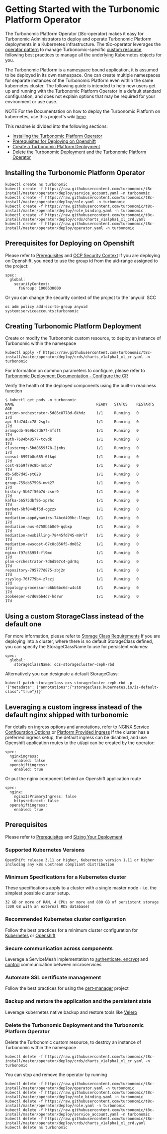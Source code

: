 # Getting Started with the Turbonomic Platform Operator

The Turbonomic Platform Operator (t8c-operator) makes it easy for Turbonomic
Administrators to deploy and operate Turbonomic Platform deployments in a Kubernetes
infrastructure. The t8c-operator leverages the [operator pattern](https://kubernetes.io/docs/concepts/extend-kubernetes/operator/)
to manage Turbonomic-specific [custom resource](https://kubernetes.io/docs/concepts/extend-kubernetes/api-extension/custom-resources/),
following best practices to manage all the underlying Kubernetes objects for you. 

The Turbonomic Platform is a namespace bound application,
it is assumed to be deployed in its own namespace.
One can create multiple namespaces for separate instances of the Turbonomic Platform even within the same kubernetes cluster.
The following guide is intended to help new users get up and running with the
Turbonomic Platform Operator in a default standard configuration, and does not explain options that may be required for your environment or use case. 

NOTE For the Documentation on how to deploy the Turbonomic Platform on kubernetes, use this project's wiki [here](https://github.com/turbonomic/t8c-install/wiki).

This readme is divided into the following sections:

* [Installing the Turbonomic Platform Operator](#installing-the-turbonomic-platform-operator)
* [Prerequisites for Deploying on Openshift](#prerequisites-for-deploying-on-openshift)
* [Create a Turbonomic Platform Deployment](#create-turbonomic-deployments)
* [Delete the Turbonomic Deployment and the Turbonomic Platform Operator](#delete-turbonomic-deployments)

## Installing the Turbonomic Platform Operator
````
kubectl create ns turbonomic
kubectl create -f https://raw.githubusercontent.com/turbonomic/t8c-install/master/operator/deploy/service_account.yaml -n turbonomic
kubectl create -f https://raw.githubusercontent.com/turbonomic/t8c-install/master/operator/deploy/role.yaml -n turbonomic
kubectl create -f https://raw.githubusercontent.com/turbonomic/t8c-install/master/operator/deploy/role_binding.yaml -n turbonomic
kubectl create -f https://raw.githubusercontent.com/turbonomic/t8c-install/master/operator/deploy/crds/charts_v1alpha1_xl_crd.yaml
kubectl create -f https://raw.githubusercontent.com/turbonomic/t8c-install/master/operator/deploy/operator.yaml -n turbonomic
````

## Prerequisites for Deploying on Openshift
Please refer to [Prerequisites](https://github.com/turbonomic/t8c-install/wiki/2.-Prerequisites#pre-requisites) and [OCP Security Context](https://github.com/turbonomic/t8c-install/wiki/4.-Turbonomic-Multinode-Deployment-Steps#openshift-security-context)
If you are deploying on Openshift, you need to use the group id from the uid-range assigned to the project:
````
spec:
  global:
    securityContext:
      fsGroup: 1000630000
````

Or you can change the security context of the project to the 'anyuid' SCC
````
oc adm policy add-scc-to-group anyuid system:serviceaccounts:turbonomic
````

## Creating Turbonomic Platform Deployment

Create or modify the Turbonomic custom resource, to deploy an instance of Turbonomic within the namespace
````
kubectl apply -f https://raw.githubusercontent.com/turbonomic/t8c-install/master/operator/deploy/crds/charts_v1alpha1_xl_cr.yaml -n turbonomic
````
For information on common parameters to configure, please refer to [Turbonomic Deployment Documentation - Configure the CR](https://github.com/turbonomic/t8c-install/wiki/4.-Turbonomic-Multinode-Deployment-Steps#configure-the-turbonomic-instance-the-custom-resource)

Verify the health of the deployed components using the built-in readiness function
````
$ kubectl get pods -n turbonomic
NAME                                     READY   STATUS    RESTARTS   AGE
action-orchestrator-5d86c8778d-6khdz     1/1     Running   0          17d
api-5fd7d4cc78-2sgfc                     1/1     Running   0          17d
arangodb-869bc7d67f-mfsft                1/1     Running   0          17d
auth-7684b48577-tcvdk                    1/1     Running   0          17d
clustermgr-5bd8659f78-2jmbs              1/1     Running   0          17d
consul-6997b8c685-6lkqd                  1/1     Running   0          17d
cost-85b9f79c8b-mnbp7                    1/1     Running   0          17d
db-5db7d45-st628                         1/1     Running   0          17d
group-755cb57596-nwk27                   1/1     Running   0          17d
history-5b67f56b7d-csnr9                 1/1     Running   0          17d
kafka-56575dbf95-xprhc                   1/1     Running   0          17d
market-6bf844bf5d-cgzzx                  1/1     Running   0          17d
mediation-appdynamics-74bcd499bc-llmgp   1/1     Running   0          17d
mediation-aws-6758b4b8d9-qqbxp           1/1     Running   0          17d
mediation-awsbilling-78445fd745-m9rlf    1/1     Running   0          17d
mediation-awscost-67c8c856f5-dm852       1/1     Running   0          17d
nginx-f97c5595f-fl9mc                    1/1     Running   0          17d
plan-orchestrator-7d6d567c4-gdr8q        1/1     Running   0          17d
repository-795777d875-zbj2n              1/1     Running   0          17d
rsyslog-76f779b4-z7czj                   1/1     Running   0          17d
topology-processor-b6bb6bc6d-w4c48       1/1     Running   0          17d
zookeeper-67d68bb4d7-hdrwr               1/1     Running   0          17d
````

## Using a custom StorageClass instead of the default one

For more information, please refer to [Storage Class Requirements](https://github.com/turbonomic/t8c-install/wiki/Storage-Class-Requirements)
If you are deploying into a cluster, where there is no default StorageClass defined, you can
specify the StorageClassName to use for persistent volumes:
````
spec:
  global:
    storageClassName: ocs-storagecluster-ceph-rbd
````
Alternatively you can designate a default StorageClass:

````
kubectl patch storageclass ocs-storagecluster-ceph-rbd -p '{"metadata": {"annotations":{"storageclass.kubernetes.io/is-default-class":"true"}}}'
````

## Leveraging a custom ingress instead of the default nginx shipped with turbonomic

For details on ingress options and annotations, refer to [NGINX Service Configuration Options](https://github.com/turbonomic/t8c-install/wiki/4.-Turbonomic-Multinode-Deployment-Steps#-nginx-service-configuration-options) or [Platform Provided Ingress](https://github.com/turbonomic/t8c-install/wiki/Platform-Provided-Ingress-&-OpenShift-Routes)
If the cluster has a preferred ingress setup, the default ingress can be disabled,
and use Openshift application routes to the ui/api can be created by the operator:
````
spec:
  nginxingress:
    enabled: false
  openshiftingress:
    enabled: true
````
Or put the nginx component behind an Openshift application route
````
spec:
  nginx:
    nginxIsPrimaryIngress: false
    httpsredirect: false
  openshiftingress:
    enabled: true
````

## Prerequisites
Please refer to [Prerequisites](https://github.com/turbonomic/t8c-install/wiki/2.-Prerequisites#pre-requisites) and [Sizing Your Deployment](https://github.com/turbonomic/t8c-install/wiki/3.-Sizing-your-Deployment)

### Supported Kubernetes Versions

    OpenShift release 3.11 or higher, Kubernetes version 1.11 or higher including any k8s upstream compliant distribution

### Minimum Specifications for a Kubernetes cluster

These specifications apply to a cluster with a single master node - i.e. the simplest possible cluster setup.

    32 GB or more of RAM, 4 CPUs or more and 800 GB of persistent storage (300 GB with an external RDS database)

### Recommended Kubernetes cluster configuration

Follow the best practices for a minimum cluster configuration
for [Kubernetes](https://kubernetes.io/docs/setup/#production-environment)
or [Openshift](https://istio.io/docs/setup/platform-setup/openshift/)

### Secure communication across components

Leverage a ServiceMesh implementation to [authenticate, encrypt](https://istio.io/docs/tasks/security/authentication/mutual-tls/)
and [control](https://istio.io/docs/reference/config/networking/destination-rule/) communication between microservices

### Automate SSL certificate management

Follow the best practices for using the [cert-manager](https://cert-manager.io/docs/installation/kubernetes/) project

### Backup and restore the application and the persistent state

Leverage kubernetes native backup and restore tools like [Velero](https://velero.io/docs/master/)

### Delete the Turbonomic Deployment and the Turbonomic Platform Operator

Delete the Turbonomic custom resource, to destroy an instance of Turbonomic within the namespace
````
kubectl delete -f https://raw.githubusercontent.com/turbonomic/t8c-install/master/operator/deploy/crds/charts_v1alpha1_xl_cr.yaml -n turbonomic
````

You can stop and remove the operator by running
````
kubectl delete -f https://raw.githubusercontent.com/turbonomic/t8c-install/master/operator/deploy/operator.yaml -n turbonomic
kubectl delete -f https://raw.githubusercontent.com/turbonomic/t8c-install/master/operator/deploy/role_binding.yaml -n turbonomic
kubectl delete -f https://raw.githubusercontent.com/turbonomic/t8c-install/master/operator/deploy/role.yaml -n turbonomic
kubectl delete -f https://raw.githubusercontent.com/turbonomic/t8c-install/master/operator/deploy/service_account.yaml -n turbonomic
kubectl delete -f https://raw.githubusercontent.com/turbonomic/t8c-install/master/operator/deploy/crds/charts_v1alpha1_xl_crd.yaml
kubectl delete ns turbonomic
````

